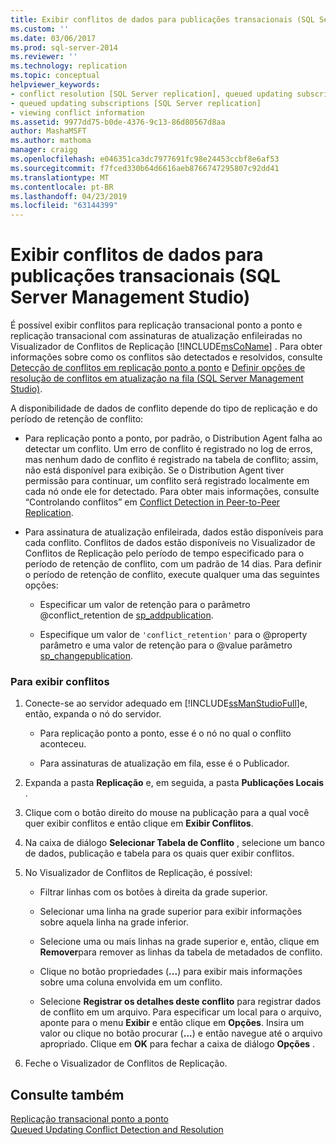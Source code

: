 ```yaml
---
title: Exibir conflitos de dados para publicações transacionais (SQL Server Management Studio) | Microsoft Docs
ms.custom: ''
ms.date: 03/06/2017
ms.prod: sql-server-2014
ms.reviewer: ''
ms.technology: replication
ms.topic: conceptual
helpviewer_keywords:
- conflict resolution [SQL Server replication], queued updating subscriptions
- queued updating subscriptions [SQL Server replication]
- viewing conflict information
ms.assetid: 9977dd75-b0de-4376-9c13-86d80567d8aa
author: MashaMSFT
ms.author: mathoma
manager: craigg
ms.openlocfilehash: e046351ca3dc7977691fc98e24453ccbf8e6af53
ms.sourcegitcommit: f7fced330b64d6616aeb8766747295807c92dd41
ms.translationtype: MT
ms.contentlocale: pt-BR
ms.lasthandoff: 04/23/2019
ms.locfileid: "63144399"
---
```

# <a name="view-data-conflicts-for-transactional-publications-sql-server-management-studio"></a>Exibir conflitos de dados para publicações transacionais (SQL Server Management Studio)
  É possível exibir conflitos para replicação transacional ponto a ponto e replicação transacional com assinaturas de atualização enfileiradas no Visualizador de Conflitos de Replicação [!INCLUDE[msCoName](../../includes/msconame-md.md)] . Para obter informações sobre como os conflitos são detectados e resolvidos, consulte [Detecção de conflitos em replicação ponto a ponto](transactional/peer-to-peer-conflict-detection-in-peer-to-peer-replication.md) e [Definir opções de resolução de conflitos em atualização na fila &#40;SQL Server Management Studio&#41;](publish/create-an-updatable-subscription-to-a-transactional-publication.md).  
  
 A disponibilidade de dados de conflito depende do tipo de replicação e do período de retenção de conflito:  
  
-   Para replicação ponto a ponto, por padrão, o Distribution Agent falha ao detectar um conflito. Um erro de conflito é registrado no log de erros, mas nenhum dado de conflito é registrado na tabela de conflito; assim, não está disponível para exibição. Se o Distribution Agent tiver permissão para continuar, um conflito será registrado localmente em cada nó onde ele for detectado. Para obter mais informações, consulte “Controlando conflitos” em [Conflict Detection in Peer-to-Peer Replication](transactional/peer-to-peer-conflict-detection-in-peer-to-peer-replication.md).  
  
-   Para assinatura de atualização enfileirada, dados estão disponíveis para cada conflito. Conflitos de dados estão disponíveis no Visualizador de Conflitos de Replicação pelo período de tempo especificado para o período de retenção de conflito, com um padrão de 14 dias. Para definir o período de retenção de conflito, execute qualquer uma das seguintes opções:  
  
    -   Especificar um valor de retenção para o parâmetro @conflict_retention de [sp_addpublication](/sql/relational-databases/system-stored-procedures/sp-addpublication-transact-sql).  
  
    -   Especifique um valor de `'conflict_retention'` para o @property parâmetro e uma valor de retenção para o @value parâmetro [sp_changepublication](/sql/relational-databases/system-stored-procedures/sp-changepublication-transact-sql).  
  
### <a name="to-view-conflicts"></a>Para exibir conflitos  
  
1.  Conecte-se ao servidor adequado em [!INCLUDE[ssManStudioFull](../../includes/ssmanstudiofull-md.md)]e, então, expanda o nó do servidor.  
  
    -   Para replicação ponto a ponto, esse é o nó no qual o conflito aconteceu.  
  
    -   Para assinaturas de atualização em fila, esse é o Publicador.  
  
2.  Expanda a pasta **Replicação** e, em seguida, a pasta **Publicações Locais** .  
  
3.  Clique com o botão direito do mouse na publicação para a qual você quer exibir conflitos e então clique em **Exibir Conflitos**.  
  
4.  Na caixa de diálogo **Selecionar Tabela de Conflito** , selecione um banco de dados, publicação e tabela para os quais quer exibir conflitos.  
  
5.  No Visualizador de Conflitos de Replicação, é possível:  
  
    -   Filtrar linhas com os botões à direita da grade superior.  
  
    -   Selecionar uma linha na grade superior para exibir informações sobre aquela linha na grade inferior.  
  
    -   Selecione uma ou mais linhas na grade superior e, então, clique em **Remover**para remover as linhas da tabela de metadados de conflito.  
  
    -   Clique no botão propriedades (**...**) para exibir mais informações sobre uma coluna envolvida em um conflito.  
  
    -   Selecione **Registrar os detalhes deste conflito** para registrar dados de conflito em um arquivo. Para especificar um local para o arquivo, aponte para o menu **Exibir** e então clique em **Opções**. Insira um valor ou clique no botão procurar (**...**) e então navegue até o arquivo apropriado. Clique em **OK** para fechar a caixa de diálogo **Opções** .  
  
6.  Feche o Visualizador de Conflitos de Replicação.  
  
## <a name="see-also"></a>Consulte também  
 [Replicação transacional ponto a ponto](transactional/peer-to-peer-transactional-replication.md)   
 [Queued Updating Conflict Detection and Resolution](transactional/updatable-subscriptions-queued-updating-conflict-resolution.md)  
  
  
